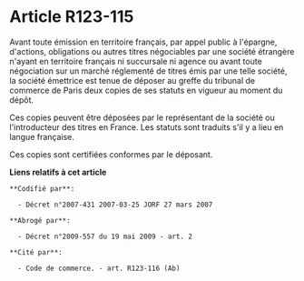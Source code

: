 # Article R123-115

Avant toute émission en territoire français, par appel public à l'épargne, d'actions, obligations ou autres titres
négociables par une société étrangère n'ayant en territoire français ni succursale ni agence ou avant toute négociation sur
un marché réglementé de titres émis par une telle société, la société émettrice est tenue de déposer au greffe du tribunal de
commerce de Paris deux copies de ses statuts en vigueur au moment du dépôt.

Ces copies peuvent être déposées par le représentant de la société ou l'introducteur des titres en France. Les statuts sont
traduits s'il y a lieu en langue française.

Ces copies sont certifiées conformes par le déposant.

**Liens relatifs à cet article**

	**Codifié par**:

	  - Décret n°2007-431 2007-03-25 JORF 27 mars 2007

	**Abrogé par**:

	  - Décret n°2009-557 du 19 mai 2009 - art. 2

	**Cité par**:

	  - Code de commerce. - art. R123-116 (Ab)
